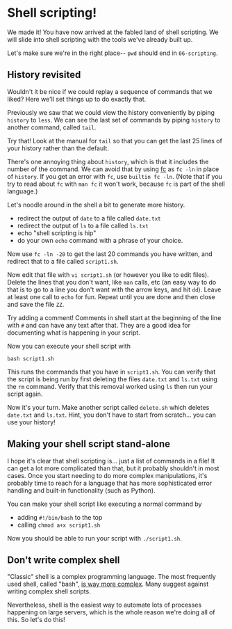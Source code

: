 # Shell scripting!

We made it!
You have now arrived at the fabled land of shell scripting.
We will slide into shell scripting with the tools we've already built up.

Let's make sure we're in the right place-- `pwd` should end in `06-scripting`.

## History revisited

Wouldn't it be nice if we could replay a sequence of commands that we liked?
Here we'll set things up to do exactly that.

Previously we saw that we could view the history conveniently by piping `history` to `less`.
We can see the last set of commands by piping `history` to another command, called `tail`.

Try that!
Look at the manual for `tail` so that you can get the last 25 lines of your history rather than the default.

There's one annoying thing about `history`, which is that it includes the number of the command.
We can avoid that by using [fc](http://pubs.opengroup.org/onlinepubs/9699919799/utilities/fc.html#top) as `fc -ln` in place of `history`.
If you get an error with `fc`, use `builtin fc -ln`.
(Note that if you try to read about `fc` with `man fc` it won't work, because `fc` is part of the shell language.)

Let's noodle around in the shell a bit to generate more history.

* redirect the output of `date` to a file called `date.txt`
* redirect the output of `ls` to a file called `ls.txt`
* echo "shell scripting is hip"
* do your own `echo` command with a phrase of your choice.

Now use `fc -ln -20` to get the last 20 commands you have written, and redirect that to a file called `script1.sh`.

Now edit that file with `vi script1.sh` (or however you like to edit files).
Delete the lines that you don't want, like `man` calls, etc (an easy way to do that is to go to a line you don't want with the arrow keys, and hit `dd`).
Leave at least one call to `echo` for fun.
Repeat until you are done and then close and save the file `ZZ`.

Try adding a comment!
Comments in shell start at the beginning of the line with `#` and can have any text after that.
They are a good idea for documenting what is happening in your script.

Now you can execute your shell script with

    bash script1.sh

This runs the commands that you have in `script1.sh`.
You can verify that the script is being run by first deleting the files `date.txt` and `ls.txt` using the `rm` command.
Verify that this removal worked using `ls` then run your script again.

Now it's your turn.
Make another script called `delete.sh` which deletes `date.txt` and `ls.txt`.
Hint, you don't have to start from scratch... you can use your history!


## Making your shell script stand-alone

I hope it's clear that shell scripting is... just a list of commands in a file!
It can get a lot more complicated than that, but it probably shouldn't in most cases.
Once you start needing to do more complex manipulations, it's probably time to reach for a language that has more sophisticated error handling and built-in functionality (such as Python).

You can make your shell script like executing a normal command by

* adding `#!/bin/bash` to the top
* calling `chmod a+x script1.sh`

Now you should be able to run your script with `./script1.sh`.


## Don't write complex shell

"Classic" shell is a complex programming language.
The most frequently used shell, called "bash", [is way more complex](https://www.tldp.org/LDP/abs/html/).
Many suggest against writing complex shell scripts.

Nevertheless, shell is the easiest way to automate lots of processes happening on large servers, which is the whole reason we're doing all of this.
So let's do this!
